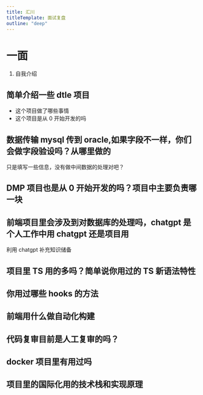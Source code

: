 ```yaml
---
title: 汇川
titleTemplate: 面试复盘
outline: "deep"
---
```


# 一面

1. 自我介绍

## 简单介绍一些 dtle 项目

- 这个项目做了哪些事情
- 这个项目是从 0 开始开发的吗

## 数据传输 mysql 传到 oracle,如果字段不一样，你们会做字段验设吗？从哪里做的

只是填写一些信息，没有做中间数据的处理对吧？

## DMP 项目也是从 0 开始开发的吗？项目中主要负责哪一块

## 前端项目里会涉及到对数据库的处理吗，chatgpt 是个人工作中用 chatgpt 还是项目用

利用 chatgpt 补充知识储备

## 项目里 TS 用的多吗？简单说你用过的 TS 新语法特性

## 你用过哪些 hooks 的方法

## 前端用什么做自动化构建

## 代码复审目前是人工复审的吗？

## docker 项目里有用过吗

## 项目里的国际化用的技术栈和实现原理
